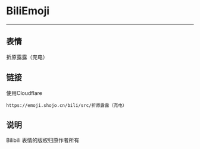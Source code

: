 # BiliEmoji
---
## 表情
折原露露（充电）
## 链接
使用Cloudflare
```
https://emoji.shojo.cn/bili/src/折原露露（充电）
```
## 说明
Bilibili 表情的版权归原作者所有
